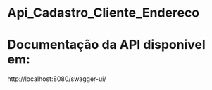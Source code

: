 # Api_Cadastro_Cliente_Endereco

# Documentação da API disponivel em:
http://localhost:8080/swagger-ui/
